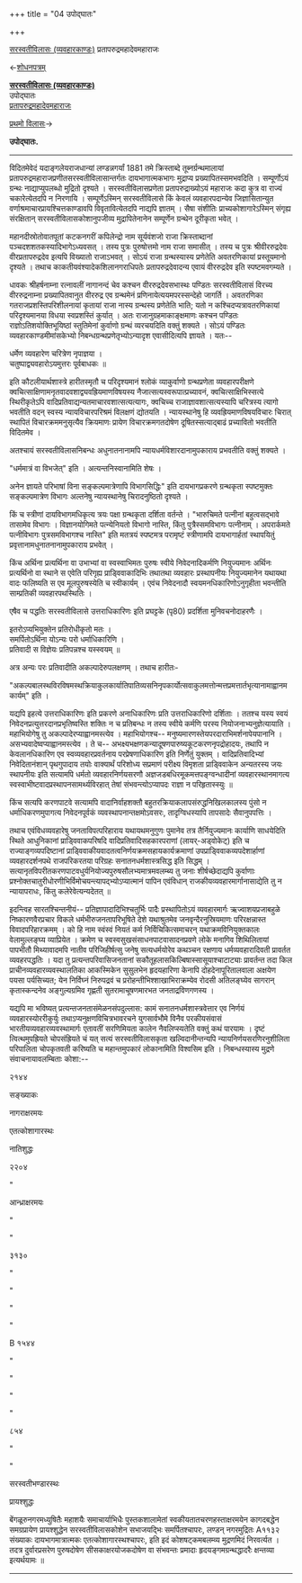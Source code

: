 +++
title = "04 उपोद्घातः"

+++


[सरस्वतीविलासः
(व्यवहारकाण्डः)](/wiki/%E0%A4%B8%E0%A4%B0%E0%A4%B8%E0%A5%8D%E0%A4%B5%E0%A4%A4%E0%A5%80%E0%A4%B5%E0%A4%BF%E0%A4%B2%E0%A4%BE%E0%A4%B8%E0%A4%83_(%E0%A4%B5%E0%A5%8D%E0%A4%AF%E0%A4%B5%E0%A4%B9%E0%A4%BE%E0%A4%B0%E0%A4%95%E0%A4%BE%E0%A4%A3%E0%A5%8D%E0%A4%A1%E0%A4%83) "सरस्वतीविलासः (व्यवहारकाण्डः)")
प्रतापरुद्रमहादेवमहाराजः

←[शोधनपत्रम्](/wiki/%E0%A4%B8%E0%A4%B0%E0%A4%B8%E0%A5%8D%E0%A4%B5%E0%A4%A4%E0%A5%80%E0%A4%B5%E0%A4%BF%E0%A4%B2%E0%A4%BE%E0%A4%B8%E0%A4%83_(%E0%A4%B5%E0%A5%8D%E0%A4%AF%E0%A4%B5%E0%A4%B9%E0%A4%BE%E0%A4%B0%E0%A4%95%E0%A4%BE%E0%A4%A3%E0%A5%8D%E0%A4%A1%E0%A4%83)/%E0%A4%B6%E0%A5%8B%E0%A4%A7%E0%A4%A8%E0%A4%AA%E0%A4%A4%E0%A5%8D%E0%A4%B0%E0%A4%AE%E0%A5%8D "सरस्वतीविलासः (व्यवहारकाण्डः)/शोधनपत्रम्")

**[सरस्वतीविलासः
(व्यवहारकाण्डः)](/wiki/%E0%A4%B8%E0%A4%B0%E0%A4%B8%E0%A5%8D%E0%A4%B5%E0%A4%A4%E0%A5%80%E0%A4%B5%E0%A4%BF%E0%A4%B2%E0%A4%BE%E0%A4%B8%E0%A4%83_(%E0%A4%B5%E0%A5%8D%E0%A4%AF%E0%A4%B5%E0%A4%B9%E0%A4%BE%E0%A4%B0%E0%A4%95%E0%A4%BE%E0%A4%A3%E0%A5%8D%E0%A4%A1%E0%A4%83) "सरस्वतीविलासः (व्यवहारकाण्डः)")**  
उपोद्घातः  
[प्रतापरुद्रमहादेवमहाराजः](/wiki/%E0%A4%B2%E0%A5%87%E0%A4%96%E0%A4%95%E0%A4%83:%E0%A4%AA%E0%A5%8D%E0%A4%B0%E0%A4%A4%E0%A4%BE%E0%A4%AA%E0%A4%B0%E0%A5%81%E0%A4%A6%E0%A5%8D%E0%A4%B0%E0%A4%AE%E0%A4%B9%E0%A4%BE%E0%A4%A6%E0%A5%87%E0%A4%B5%E0%A4%AE%E0%A4%B9%E0%A4%BE%E0%A4%B0%E0%A4%BE%E0%A4%9C%E0%A4%83 "लेखकः:प्रतापरुद्रमहादेवमहाराजः")

[प्रथमो
विलासः](/wiki/%E0%A4%B8%E0%A4%B0%E0%A4%B8%E0%A5%8D%E0%A4%B5%E0%A4%A4%E0%A5%80%E0%A4%B5%E0%A4%BF%E0%A4%B2%E0%A4%BE%E0%A4%B8%E0%A4%83_(%E0%A4%B5%E0%A5%8D%E0%A4%AF%E0%A4%B5%E0%A4%B9%E0%A4%BE%E0%A4%B0%E0%A4%95%E0%A4%BE%E0%A4%A3%E0%A5%8D%E0%A4%A1%E0%A4%83)/%E0%A4%AA%E0%A5%8D%E0%A4%B0%E0%A4%A5%E0%A4%AE%E0%A5%8B_%E0%A4%B5%E0%A4%BF%E0%A4%B2%E0%A4%BE%E0%A4%B8%E0%A4%83 "सरस्वतीविलासः (व्यवहारकाण्डः)/प्रथमो विलासः")→

**उपोद्घातः.**


_________


विदितमेवेदं यदाङ्गलेयराजधान्यां लण्डन्नगर्यां 1881 तमे क्रिस्ताब्दे
तूब्नर्ग्रन्थमालायां प्रतापरुद्रमहाराजप्रणीतसरस्वतीविलासान्तर्गतः
दायभागात्मकभागः मुद्राप्य प्रख्यापितस्समभवदिति । सम्पूर्णोऽयं ग्रन्थः
नाद्याप्युपलब्धो मुद्रितो दृश्यते । सरस्वतीविलासप्रणेता
प्रतापरुद्राख्योऽयं महाराजः कदा कुत्र वा राज्यं चकारेत्येतदपि न निरणायि
। सम्पूर्णेऽस्मिन् सरस्वतीविलासे किं केवलं व्यवहारपदान्येव
जिज्ञासितान्युत वर्णाश्रमाचारप्रायश्चित्तकाण्डावपि विवृतावित्येतदपि
नाद्यपि ज्ञातम् । सैषा संशीतिः प्राच्यकोशागारेऽस्मिन् संगृह्य
संरक्षितान् सरस्वतीविलासकोशानुपजीव्य मुद्रापितेनानेन सम्पूर्णेन ग्रन्थेन
दूरीकृता भवेत् ।

महानदीस्रोतोवातपूतां कटकनगरीं कपिलेन्द्रो नाम सूर्यवंशजो राजा
क्रिस्ताब्दानां पञ्चदशशतकस्यादिभागेऽध्यवसत् । तस्य पुत्रः पुरुषोत्तमो
नाम राजा समासीत् । तस्य च पुत्रः श्रीवीररुद्रदेवः वीरप्रतापरुद्रदेव
इत्यपि विख्यातो राजाऽभवत् । सोऽयं राजा ग्रन्थस्यास्य प्रणेतेति
अवतरणिकायां प्रस्तूयमानो दृश्यते । तथाच काकतीयवंश्यादेकशिलानगराधिपतेः
प्रतापरुद्रदेवादन्य एवायं वीररुद्रदेव इति स्पष्टमवगम्यते ।

धावकः श्रीहर्षनाम्ना रत्नावलीं नागानन्दं चेव कश्चन वीररुद्रदेवसभास्थः
पण्डितः सरस्वतीविलासं विरच्य वीररुद्रनाम्ना प्रख्यापितवानुत वीररुद्र एव
ग्रन्थमेनं प्रणिनायेत्ययमपरस्सन्देहो जागर्ति । अवतरणिका
गतराजप्रशस्तिपरिशीलनायां कृतायां राजा नास्य ग्रन्थस्य प्रणेतेति भाति;
यतो न कश्चिदप्यत्रावतरणिकायां परिदृश्यमानया विधया स्वप्रशस्तिं कुर्यात्
। अतः राजानुग्रहमाकाङ्क्षमाणः कश्चन पण्डितः राज्ञोऽतिशयोक्तिभूयिष्ठां
स्तुतिमेनां कुर्वाणो ग्रन्थं व्यरचयदिति वक्तुं शक्यते । सोऽयं पण्डितः
व्यवहारकाण्डमीमांसकेभ्यो निबन्धग्रन्थप्रणेतृभ्योऽन्यादृश एवासीदित्यपि
ज्ञायते । यतः--

धर्मेण व्यवहारेण चरित्रेण नृपाज्ञया ।  
चतुष्पाद्व्यवहारोऽयमुत्तरः पूर्वबाधकः ॥

इति कौटलीयार्थशास्त्रे हारीतस्मृतौ च परिदृश्यमानं श्लोकं व्याकुर्वाणो
ग्रन्थप्रणेता व्यवहारपरीक्षणे
क्वचित्साक्षिणामनृतवादवशाद्व्यवह्रियमाणविषयस्य
नैजात्सत्यस्वरूपात्प्रच्यावनं, क्वचित्साक्षिभिस्सत्ये स्थिरीकृतेऽपि
वादिप्रतिवाद्यन्यतमाचारवशात्सत्यत्यागः, क्वचिच्च राजाज्ञावशात्सत्यस्यापि
चरित्रस्य त्यागो भवतीति वदन् स्वस्य न्यायविचारपरिश्रमं विलक्षणं द्योतयति
। न्यायस्थानेषु हि व्यवह्रियमाणविषयविचारः चिरात् स्थापितं
विचारक्रममनुसृत्यैव क्रियमाणः प्रायेण विचारक्रमगतदोषेण
दूषितस्सत्याद्बाढं प्रच्यावितो भवतीति विदितमेव ।

अतश्चायं सरस्वतीविलासनिबन्धः अधुनातनानामपि न्यायधर्मविशारदानामुपकाराय
प्रभवतीति वक्तुं शक्यते ।

"धर्ममात्रं वा विभजेत्" इति । अत्यन्तनिस्वानामिति शेषः ।

अनेन ज्ञायते परिभाषां विना सङ्कल्पमात्रेणापि विभागसिद्धिः" इति
दायभागप्रकरणे ग्रन्थकृता स्पष्टमुक्तः सङ्कल्पमात्रेण विभागः अल्तनेषु
न्यायस्थानेषु चिरादनुष्ठितो दृश्यते ।

किं च स्त्रीणां दायविभागमधिकृत्य त्रयः पक्षा ग्रन्थकृता दर्शिता
वर्तन्ते । "भारुचिमते पत्नीनां बहुत्वसद्भावे तासामेव विभागः ।
विज्ञानयोगिमते पत्न्येनियतो विभागो नास्ति, किंतु पुत्रैस्समविभागः
पत्नीनाम् । अपरार्कमते पत्नीविभागः पुत्रसमविभागश्च नास्ति" इति मतत्रयं
स्पष्टमत्र परामृष्टं स्त्रीणामपि दायभागार्हतां स्थापयितुं
प्रवृत्तानामधुनातनानामुपकाराय प्रभवेत् ।

किंच अर्थिना प्रत्यर्थिना वा उभाभ्यां वा स्वस्वाभिमतः पुरुषः स्वीये
निवेदनादिकर्मणि नियुज्यमानः अर्थिनः प्रत्यर्थिनो वा स्थाने स एवेति
परिगृह्य प्राड्विवाकादिभिः तथातथा व्यवहारः प्रस्थापनीयः नियुज्यमानेन
यथायथा वादः फलिष्यति स एव मूलपुरुषस्येति च स्वीकार्यम् । एवंच निवेदनादौ
स्वयमनधिकारिणोऽनुगृहीता भवन्तीति साम्प्रतिकी व्यवहारपथस्थितिः ।

एषैव च पद्धतिः सरस्वतीविलासे उत्तराधिकारिणः इति प्रघट्टके (पृ80)
प्रदर्शिता मुनिवचनोदाहरणैः ।

इतरोऽप्यभियुक्तेन प्रतिरोधीकृतो मतः ।  
समर्पितोऽर्थिना योऽन्यः परो धर्माधिकारिणि ।  
प्रतिवादी स विज्ञेयः प्रतिपन्नश्च यस्स्वयम् ॥  

अत्र अन्यः परः प्रतिवादीति अकल्पादेरुपलक्षणम् । तथाच हारीतः-

"अकल्पबालस्थविरविषमस्थक्रियाकुलकार्यातिपातिव्यसनिनृपकार्योत्सवाकुलमत्तोन्मत्तप्रमत्तार्तभृत्यानामाह्वानमकार्यम्"
इति ।

यद्यपि इहत्ये उत्तराधिकारिणः इति प्रकरणे अनाधिकारिणः प्रति
उत्तराधिकारिणो दर्शिताः । ततश्च यस्य स्वयं
निवेदनप्रत्युत्तरदानप्रभृतिष्वस्ति शक्तिः न च प्रतिबन्धः न तस्य स्वीये
कर्मणि परस्य नियोजनाभ्यनुज्ञेत्यायाति । महाभियोगेषु तु
अकल्पादेरप्याह्वानमस्त्येव । महाभियोगश्च--
मनुष्यमारणस्तेयपरदाराभिमर्शनापेयपानानि । असभ्यवादेष्वप्याह्वानमस्त्येव ।
ते च-- अभक्ष्यभक्षणकन्यादूषणपारुष्यकूटकरणनृपद्रोहादयः, तथापि न
केवलानधिकारिण एव स्वव्यवहारप्रवर्तनाय परप्रेषणाधिकारिण इति निर्णेतुं
युक्तम् । वादिप्रतिवादिभ्यां निवेदितानंशान् पृथगुपादाय तयोः वाक्यार्थं
परिशोध्य सप्रमाणं परीक्ष्य विमृशता प्राड्विवाकेन अन्यतरस्य जयः स्थापनीयः
इति सत्यामपि धर्मतो व्यवहारनिर्णयसरणौ अज्ञजडबधिरमूकमत्तपङ्ग्वन्धादीनां
व्यवहारस्थानमागत्य स्वस्वाभीष्टवादप्रस्थापनसामर्थ्यविरहात् तेषां
संभवन्त्योऽप्यापदः राज्ञा न परिहृतास्स्युः ॥

किंच सत्यपि करणपाटवे सत्यामपि वादानिर्वाहशक्तौ
बहुतरक्रियाकलापसंरुद्धनिखिलकालस्य पुंसो न धर्माधिकरणमुपागत्य
निवेदनपूर्वकं व्यवस्थापनान्तक्षमोऽवसरः, तादृग्विधस्यापि तापसादेः
सैवानुपपत्तिः ।

तथाच एवंविधव्यवहारेषु जनताविपत्परिहाराय यथायथमनुगुणः पुमानेव तत्र
तैर्नियुज्यमानः कार्याणि साधयेदिति स्थिते आधुनिकानां प्राड्विवाकपरिषदि
वादिप्रतिवादिसहकारपराणां (लायर्-अड्वोकेट्) इति च राज्याङ्गव्यपदिष्टानां
प्राड्विवाकीयवादतत्वनिर्णयक्रमसहायकार्यक्रमाणां
उपप्राड्विवाकव्यपदेशार्हाणां व्यवहारदर्शनपथे राजपरिकरतया परिग्रहः
सनातनधर्मशास्त्रसिद्ध इति सिद्धम् ।
सत्यानृतविपरीतकरणपाटवधुर्यनियोज्यपुरुषसौलभ्यमात्रमवलम्ब्य तु जनाः
शीर्षच्छेदाद्यपि कुर्वाणाः
प्रश्नोक्तचातुरीधोरणीभिर्विमोचयन्त्यापद्भ्योऽप्यात्मानं पापिन एवंविधान्
राजकीयव्यवहारमार्गानासाद्येति तु न न्यायापराधः, किंतु कलेरेवेत्यन्यदेतत्
॥

इदन्त्विह सारतश्चिन्तनीयं-- प्रतिज्ञापादादिभिश्चतुर्भिः पादैः
प्रस्थापितोऽयं व्यवहारमार्गः ऋज्वाशयप्रजाबहुळे निष्कारणवैरप्रचार विकले
धर्मभीरुजनतापरिभूषिते देशे यथाश्रुतमेव जनवृन्दैरनुस्रियमाणः
परिरक्षन्नास्त विवादपरिहारक्रमम् । को हि नाम स्वंस्वं नियतं कर्म
निर्विचिकित्समाचरन् यथाक्रमविनियुक्तकालः वेलामुल्लङ्घ्य व्याप्रियेत ।
क्रमेण च स्वस्वसुखसंसाधनपाटवासादनप्रवणे लोके मनागिव शिथिलितायां पापभीतौ
मिथ्यावादमपि नातीव परिजिहीर्षत्सु जनेषु सत्यधर्मयोरेव कथञ्चन रक्षणाय
धर्मव्यवहारादिवती प्रावर्तत व्यवहरपद्धतिः । यदा तु
प्रत्यन्तपरिवासिजनतानां सकौतूहलासकिल्बिषास्सासूयाश्चाटाट्याः प्रावर्तन्त
तदा किल प्राचीनव्यवहारव्यवस्थालतिका आकस्मिकेन सुसुलभेन हृदयहारिणा केनापि
दोहदेनापूरितालवाला अक्षयेण पयसा पर्यसिच्यत; येन निर्विघ्नं निरुपद्रवं च
प्ररोहन्तीभिश्शाखाभिराक्रम्येव रोदसी अतिलङ्घ्येव सागरान् कृतास्कन्दनेव
अङ्गुल्यग्रमिव गृह्णती सुतरामाचूषणमारभत जनताद्रविणगणस्य ।

यद्यपि मा भविष्यत् प्रत्यन्तजनतासंमेळनसंपदुल्लास: कामं
सनातनधर्मशास्त्रवेत्तार एव निर्णयं व्यवहारस्योररीकुर्युः
तथाऽप्यनुक्षणविचित्रभावरचने युगसार्वभौमे विनैव परकीयसंवासं
भारतीयव्यवहारव्यवस्थामार्गः एतावतीं सरणिमियता कालेन नैवलिप्स्यतेति
वक्तुं कथं पारयामः । दृष्टं त्वित्थमुपह्रियते चोपसंह्रियते चं यत् सत्यं
सरस्वतीविलासकृता खल्विदानीन्तन्यपि न्यायनिर्णयसरणिरनुशीलिता परिपालिता
चोपकृतवती करिष्यति च महान्तमुपकारं लोकानामिति विश्वसिम इति ।
निबन्धस्यास्य मुद्रणे संवाचनायावलम्बिताः कोशा:--

२१४४

सङ्ख्याकः

नागराक्षरमयः

एतत्कोशागारस्थः

नातिशुद्धः

२२०४

"

आन्ध्राक्षरमयः

"

"

३१३०

"

"

"

"

B १५४४

"

"

"

"

८५४

"

"

सरस्वतीभण्डारस्थः

प्रायश्शुद्धः

बेंगळूरुनगरमध्युषितैः महाशयैः समाचार्याभिधैः पुस्तकशालामेतां
स्वकीयतातचरणहस्ताक्षरमयेन कागदबद्धेन समग्रप्रायेण प्रायश्शुद्धेन
सरस्वतीविलासकोशेन सभाजयद्भिः समर्पितश्चापरः, लण्डन् नगरमुद्रितः A११३२
संख्याकः दायभागमात्रात्मकः एतत्कोशागारस्थश्चापरः, इति इदं
कोशषट्कमबलम्व्य मुद्रणमिदं निरवर्त्यत । तदत्र दुर्वारप्रसरेण पुरुषदोषेण
सीसकाक्षरयोजकदोषेण वा संभवन्तः प्रमादाः हृदयङ्गमग्रन्थद्धादरैः
क्षन्तव्या इत्यर्थयामः ॥

  


_________

